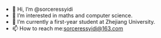 - 👋 Hi, I’m @sorceressyidi
- 👀 I’m interested in maths and computer science.
- 🌱 I’m currently a first-year student at Zhejiang University.
- 📫 How to reach me:sorceressyidi@163.com
<!---
sorceressyidi/sorceressyidi is a ✨ special ✨ repository because its `README.md` (this file) appears on your GitHub profile.
You can click the Preview link to take a look at your changes.
--->
